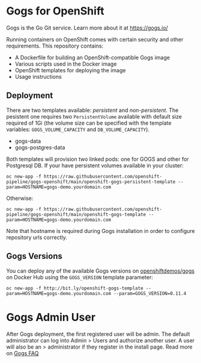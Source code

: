 # Gogs for OpenShift
Gogs is the Go Git service. Learn more about it at https://gogs.io/

Running containers on OpenShift comes with certain security and other
requirements. This repository contains:

* A Dockerfile for building an OpenShift-compatible Gogs image
* Various scripts used in the Docker image
* OpenShift templates for deploying the image
* Usage instructions

## Deployment
There are two templates available: _persistent_ and _non-persistent_. The pesistent one requires two `PersistentVolume` available with default size required of 1Gi (the volume size can be specified with the template variables: `GOGS_VOLUME_CAPACITY` and `DB_VOLUME_CAPACITY`).

* gogs-data 
* gogs-postgres-data

Both templates will provision two linked pods: one for GOGS and other for Postgresql DB. If your have persistent volumes available in your cluster:

```
oc new-app -f https://raw.githubusercontent.com/openshift-pipeline/gogs-openshift/main/openshift-gogs-persistent-template --param=HOSTNAME=gogs-demo.yourdomain.com
```

Otherwise:
```
oc new-app -f https://raw.githubusercontent.com/openshift-pipeline/gogs-openshift/main/openshift-gogs-template --param=HOSTNAME=gogs-demo.yourdomain.com
```

Note that hostname is required during Gogs installation in order to configure repository urls correctly.

## Gogs Versions
You can deploy any of the available Gogs versions on [openshiftdemos/gogs](https://hub.docker.com/r/openshiftdemos/gogs/tags/) on Docker Hub using the ```GOGS_VERSION``` template parameter:
```
oc new-app -f http://bit.ly/openshift-gogs-template --param=HOSTNAME=gogs-demo.yourdomain.com --param=GOGS_VERSION=0.11.4
```

# Gogs Admin User
After Gogs deployment, the first registered user will be admin. The default administrator can log into Admin > Users and authorize another user. A user will also be an > administrator if they register in the install page. Read more on [Gogs FAQ](https://gogs.io/docs/intro/faqs#how-can-i-become-an-administrator%3F)



